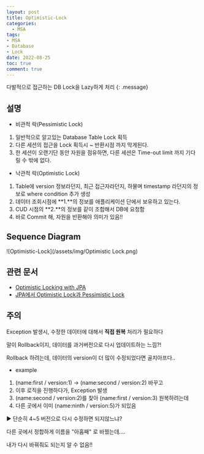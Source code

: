 ```yaml
---
layout: post
title: Optimistic-Lock
categories:
  - MSA
tags:
- MSA
- Database
- Lock
date: 2022-08-25
toc: true
comment: true
---
```

다발적으로 접근하는 DB Lock을 Lazy하게 처리
{: .message}

## 설명

- 비관적 락(Pessimistic Lock)
1. 일반적으로 알고있는 Database Table Lock 획득
2. 다른 세션의 접근을 Lock 획득시 ~ 반환시점 까지 막게된다.
3. 한 세션이 오랜기단 동안 자원을 점유하면, 다른 세션은 Time-out limit 까지 기다릴 수 밖에 없다.

- 낙관적 락(Optimistic Lock)
1. Table에 version 정보라던지, 최근 접근자라던지, 하물며 timestamp 라던지의 정보로 where condition 추가 생성
2. 데이터 조회시점에 **1.**의 정보를 애플리케이션 단에서 보유하고 있는다.
3. CUD 시점의 **2.**의 정보를 같이 조합해서 DB에 요청함
4. 바로 Commit 해, 자원을 반환해야 의미가 있음!!

## Sequence Diagram
![Optimistic-Lock](/assets/img/Optimistic Lock.png)

## 관련 문서
- [Optimistic Locking with JPA](https://hackernoon.com/optimistic-and-pessimistic-locking-in-jpa)
- [JPA에서 Optimistic Lock과 Pessimistic Lock](https://skasha.tistory.com/49)

## 주의
Exception 발생시, 수정한 데이터에 대해서 **직접 원복** 처리가 필요하다

말이 Rollback이지, 데이터를 과거버전으로 다시 업데이트하는 느낌?!

Rollback 하려는데, 데이터의 version이 더 많이 수정되었다면 골치아프다..

- example
1. (name:first / version:1) → (name:second / version:2) 바꾸고
2. 이후 로직을 진행하다가, Exception 발생
3. (name:second / version:2)를 찾아 (name:first / version:3) 원복하려는데
4. 다른 곳에서 이미 (name:ninth / version:5)가 되있음

▶︎ 단순히 4~5 버전으로 다시 수정하면 되지않느냐?

다른 곳에서 정합하게 이름을 "아홉째" 로 바꿨는데....

내가 다시 바꿔줘도 되는지 알 수 없음!!